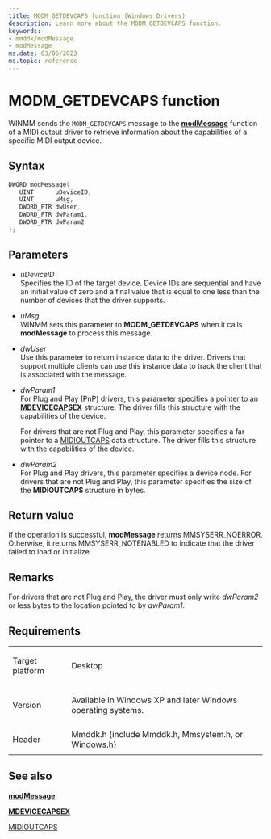 ```yaml
---
title: MODM_GETDEVCAPS function (Windows Drivers)
description: Learn more about the MODM_GETDEVCAPS function.
keywords:
- mmddk/modMessage
- modMessage
ms.date: 03/06/2023
ms.topic: reference
---
```


# MODM\_GETDEVCAPS function

WINMM sends the `MODM_GETDEVCAPS` message to the [**modMessage**](mod-message.md) function of a MIDI output driver to retrieve information about the capabilities of a specific MIDI output device.

## Syntax

``` c++
DWORD modMessage(
   UINT      uDeviceID,
   UINT      uMsg,
   DWORD_PTR dwUser,
   DWORD_PTR dwParam1,
   DWORD_PTR dwParam2
);
```

## Parameters

- *uDeviceID*  
  Specifies the ID of the target device. Device IDs are sequential and have an initial value of zero and a final value that is equal to one less than the number of devices that the driver supports.

- *uMsg*  
  WINMM sets this parameter to **MODM\_GETDEVCAPS** when it calls **modMessage** to process this message.

- *dwUser*  
  Use this parameter to return instance data to the driver. Drivers that support multiple clients can use this instance data to track the client that is associated with the message.

- *dwParam1*  
  For Plug and Play (PnP) drivers, this parameter specifies a pointer to an [**MDEVICECAPSEX**](/windows/win32/api/mmddk/ns-mmddk-mdevicecapsex) structure. The driver fills this structure with the capabilities of the device.

  For drivers that are not Plug and Play, this parameter specifies a far pointer to a [MIDIOUTCAPS](/windows/win32/api/mmeapi/ns-mmeapi-midioutcaps) data structure. The driver fills this structure with the capabilities of the device.

- *dwParam2*  
  For Plug and Play drivers, this parameter specifies a device node. For drivers that are not Plug and Play, this parameter specifies the size of the **MIDIOUTCAPS** structure in bytes.

## Return value

If the operation is successful, **modMessage** returns MMSYSERR\_NOERROR. Otherwise, it returns MMSYSERR\_NOTENABLED to indicate that the driver failed to load or initialize.

## Remarks

For drivers that are not Plug and Play, the driver must only write *dwParam2* or less bytes to the location pointed to by *dwParam1*.

## Requirements

<table>
<tbody>
<tr class="odd">
<td><p>Target platform</p></td>
<td>Desktop</td>
</tr>
<tr class="even">
<td><p>Version</p></td>
<td><p>Available in Windows XP and later Windows operating systems.</p></td>
</tr>
<tr class="odd">
<td><p>Header</p></td>
<td>Mmddk.h (include Mmddk.h, Mmsystem.h, or Windows.h)</td>
</tr>
</tbody>
</table>

## See also

[**modMessage**](mod-message.md)

[**MDEVICECAPSEX**](/windows/win32/api/mmddk/ns-mmddk-mdevicecapsex)

[MIDIOUTCAPS](/windows/win32/api/mmeapi/ns-mmeapi-midioutcaps)
